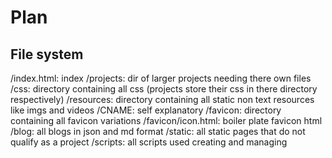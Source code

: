 # Plan

## File system

/index.html: index
/projects: dir of larger projects needing there own files
/css: directory containing all css (projects store their css in there directory respectively)
/resources: directory containing all static non text resources like imgs and videos
/CNAME: self explanatory
/favicon: directory containing all favicon variations
/favicon/icon.html: boiler plate favicon html
/blog: all blogs in json and md format
/static: all static pages that do not qualify as a project
/scripts: all scripts used creating and managing